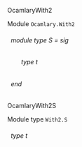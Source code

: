 OcamlaryWith2

 Module  `` Ocamlary.With2 `` 
<a id="module-type-S"></a>
###### &nbsp; module type S = sig

<a id="type-t"></a>
###### &nbsp; &nbsp; &nbsp; &nbsp; type t



 ###### &nbsp; end


OcamlaryWith2S

 Module type  `` With2.S `` 
<a id="type-t"></a>
###### &nbsp; type t


